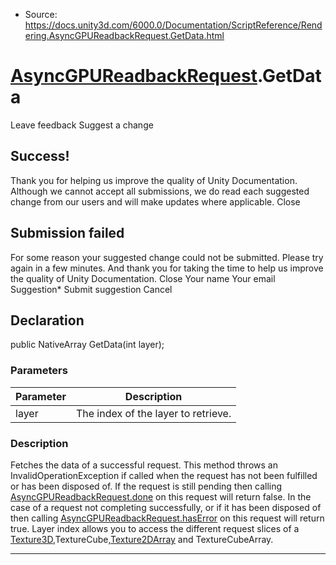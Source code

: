 * Source: https://docs.unity3d.com/6000.0/Documentation/ScriptReference/Rendering.AsyncGPUReadbackRequest.GetData.html

#  [AsyncGPUReadbackRequest](https://docs.unity3d.com/6000.0/Documentation/ScriptReference/Rendering.AsyncGPUReadbackRequest.html).GetData
Leave feedback
Suggest a change
## Success!
Thank you for helping us improve the quality of Unity Documentation. Although we cannot accept all submissions, we do read each suggested change from our users and will make updates where applicable.
Close
## Submission failed
For some reason your suggested change could not be submitted. Please <a>try again</a> in a few minutes. And thank you for taking the time to help us improve the quality of Unity Documentation.
Close
Your name Your email Suggestion* Submit suggestion
Cancel
## Declaration
public NativeArray<T> GetData(int layer); 
### Parameters
Parameter | Description  
---|---  
layer | The index of the layer to retrieve.  
### Description
Fetches the data of a successful request.
This method throws an InvalidOperationException if called when the request has not been fulfilled or has been disposed of. If the request is still pending then calling [AsyncGPUReadbackRequest.done](https://docs.unity3d.com/6000.0/Documentation/ScriptReference/Rendering.AsyncGPUReadbackRequest-done.html) on this request will return false. In the case of a request not completing successfully, or if it has been disposed of then calling [AsyncGPUReadbackRequest.hasError](https://docs.unity3d.com/6000.0/Documentation/ScriptReference/Rendering.AsyncGPUReadbackRequest-hasError.html) on this request will return true. Layer index allows you to access the different request slices of a [Texture3D](https://docs.unity3d.com/6000.0/Documentation/ScriptReference/Texture3D.html),TextureCube,[Texture2DArray](https://docs.unity3d.com/6000.0/Documentation/ScriptReference/Texture2DArray.html) and TextureCubeArray.
* * *
